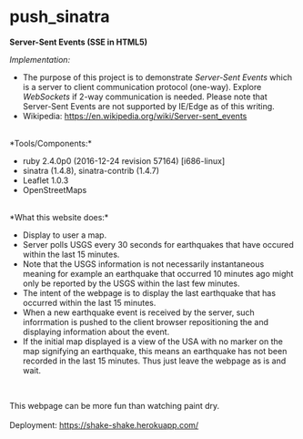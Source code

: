 # push_sinatra
**Server-Sent Events (SSE in HTML5)**


*Implementation:*</br>

- The purpose of this project is to demonstrate <i>Server-Sent Events</i> which is a server to client communication protocol (one-way).  Explore <i>WebSockets</i> if 2-way communication is needed.  Please note that Server-Sent Events are not supported by IE/Edge as of this writing.
- Wikipedia: https://en.wikipedia.org/wiki/Server-sent_events
</br>
*Tools/Components:*</br>

- ruby 2.4.0p0 (2016-12-24 revision 57164) [i686-linux] 
- sinatra (1.4.8), sinatra-contrib (1.4.7)
- Leaflet 1.0.3 
- OpenStreetMaps
</br>  
*What this website does:*

- Display to user a map.
- Server polls USGS every 30 seconds for earthquakes that have occured within the last 15 minutes.
- Note that the USGS information is not necessarily instantaneous meaning for example an earthquake that occurred 10 minutes ago might only be reported by the USGS within the last few minutes.
- The intent of the webpage is to display the last earthquake that has occurred within the last 15 minutes.
- When a new earthquake event is received by the server, such inforrmation is pushed to the client browser repositioning the and displaying information about the event.
- If the initial map displayed is a view of the USA with no marker on the map signifying an earthquake, this means an earthquake has not been recorded in the last 15 minutes.  Thus just leave the webpage as is and wait.
</br>

This webpage can be more fun than watching paint dry.</br>
</br>
Deployment: https://shake-shake.herokuapp.com/</br>

